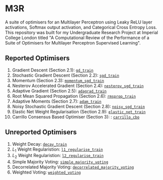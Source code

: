 <style TYPE="text/css">
code.has-jax {font: inherit; font-size: 100%; background: inherit; border: inherit;}
</style>
<script type="text/x-mathjax-config">
MathJax.Hub.Config({
    tex2jax: {
        inlineMath: [['$','$'], ['\\(','\\)']],
        skipTags: ['script', 'noscript', 'style', 'textarea', 'pre'] // removed 'code' entry
    }
});
MathJax.Hub.Queue(function() {
    var all = MathJax.Hub.getAllJax(), i;
    for(i = 0; i < all.length; i += 1) {
        all[i].SourceElement().parentNode.className += ' has-jax';
    }
});
</script>
<script type="text/javascript" src="https://cdnjs.cloudflare.com/ajax/libs/mathjax/2.7.4/MathJax.js?config=TeX-AMS_HTML-full"></script>

# M3R

A suite of optimisers for an Multilayer Perceptron using Leaky ReLU layer activations, Softmax output activation, and Categorical Cross Entropy Loss. This repository was built for my Undergraduate Research Project at Imperial College London titled "A Computational Review of the Performance of a Suite of Optimisers for Multilayer Perceptron Supervised Learning".

## Reported Optimisers
1. Gradient Descent (Section 2.1): [`gd_train`](../Main/Req/mlp.py)
2. Stochastic Gradient Descent (Section 2.2): [`sgd_train`](../Main/Req/mlp.py)
3. Momentum (Section 2.3): [`momentum_sgd_train`](../Main/Req/mlp.py)
4. Nesterov Accelerated Gradient (Section 2.4): [`nesterov_sgd_train`](../Main/Req/mlp.py)
5. Adaptive Gradient (Section 2.5): [`adagrad_train`](../Main/Req/mlp.py)
6. Root Mean Squared Propagation (Section 2.6): [`rmsprop_train`](../Main/Req/mlp.py)
7. Adaptive Moments (Section 2.7): [`adam_train`](../Main/Req/mlp.py)
8. Noisy Stochastic Gradient Descent (Section 2.8): [`noisy_sgd_train`](../Main/Req/mlp.py)
10. Elastic Net Weight Regularisation (Section 2.9): [`elastic_net_train`](../Main/Req/mlp.py)
11. Carrillo Consensus Based Optimiser (Section 3): : [`carrillo_cbo`](../Main/Req/carrillo.py)

## Unreported Optimisers
1. Weight Decay: [`decay_train`](../Main/Req/mlp.py)
2. $L_{1}$ Weight Regularistion: [`l1_regularise_train`](../Main/Req/mlp.py)
3. $L_{2}$ Weight Regularistion: [`l2_regularise_train`](../Main/Req/mlp.py)
4. Simple Majority Voting: [`simple_majority_voting`](../Main/Req/ensemble.py)
5. Decorrelated Majority Voting: [`decorrelated_majority_voting`](../Main/Req/ensemble.py)
6. Weighted Voting: [`weighted_voting`](../Main/Req/ensemble.py)

